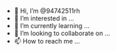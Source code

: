- 👋 Hi, I’m @94742511rh
- 👀 I’m interested in ...
- 🌱 I’m currently learning ...
- 💞️ I’m looking to collaborate on ...
- 📫 How to reach me ...

<!---
94742511rh/94742511rh is a ✨ special ✨ repository because its `README.md` (this file) appears on your GitHub profile.
You can click the Preview link to take a look at your changes.
--->
